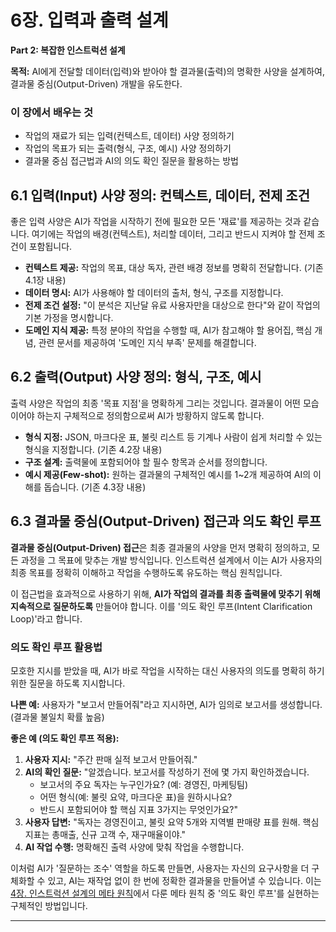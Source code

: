 # 6장. 입력과 출력 설계

**Part 2: 복잡한 인스트럭션 설계**

**목적:** AI에게 전달할 데이터(입력)와 받아야 할 결과물(출력)의 명확한 사양을 설계하여, 결과물 중심(Output-Driven) 개발을 유도한다.

### 이 장에서 배우는 것
- 작업의 재료가 되는 입력(컨텍스트, 데이터) 사양 정의하기
- 작업의 목표가 되는 출력(형식, 구조, 예시) 사양 정의하기
- 결과물 중심 접근법과 AI의 의도 확인 질문을 활용하는 방법

## 6.1 입력(Input) 사양 정의: 컨텍스트, 데이터, 전제 조건
좋은 입력 사양은 AI가 작업을 시작하기 전에 필요한 모든 '재료'를 제공하는 것과 같습니다. 여기에는 작업의 배경(컨텍스트), 처리할 데이터, 그리고 반드시 지켜야 할 전제 조건이 포함됩니다.

- **컨텍스트 제공:** 작업의 목표, 대상 독자, 관련 배경 정보를 명확히 전달합니다. (기존 4.1장 내용)
- **데이터 명시:** AI가 사용해야 할 데이터의 출처, 형식, 구조를 지정합니다.
- **전제 조건 설정:** "이 분석은 지난달 유료 사용자만을 대상으로 한다"와 같이 작업의 기본 가정을 명시합니다.
- **도메인 지식 제공:** 특정 분야의 작업을 수행할 때, AI가 참고해야 할 용어집, 핵심 개념, 관련 문서를 제공하여 '도메인 지식 부족' 문제를 해결합니다.

## 6.2 출력(Output) 사양 정의: 형식, 구조, 예시
출력 사양은 작업의 최종 '목표 지점'을 명확하게 그리는 것입니다. 결과물이 어떤 모습이어야 하는지 구체적으로 정의함으로써 AI가 방황하지 않도록 합니다.

- **형식 지정:** JSON, 마크다운 표, 불릿 리스트 등 기계나 사람이 쉽게 처리할 수 있는 형식을 지정합니다. (기존 4.2장 내용)
- **구조 설계:** 출력물에 포함되어야 할 필수 항목과 순서를 정의합니다.
- **예시 제공(Few-shot):** 원하는 결과물의 구체적인 예시를 1~2개 제공하여 AI의 이해를 돕습니다. (기존 4.3장 내용)

## 6.3 결과물 중심(Output-Driven) 접근과 의도 확인 루프

**결과물 중심(Output-Driven) 접근**은 최종 결과물의 사양을 먼저 명확히 정의하고, 모든 과정을 그 목표에 맞추는 개발 방식입니다. 인스트럭션 설계에서 이는 AI가 사용자의 최종 목표를 정확히 이해하고 작업을 수행하도록 유도하는 핵심 원칙입니다.

이 접근법을 효과적으로 사용하기 위해, **AI가 작업의 결과를 최종 출력물에 맞추기 위해 지속적으로 질문하도록** 만들어야 합니다. 이를 '의도 확인 루프(Intent Clarification Loop)'라고 합니다.

### 의도 확인 루프 활용법

모호한 지시를 받았을 때, AI가 바로 작업을 시작하는 대신 사용자의 의도를 명확히 하기 위한 질문을 하도록 지시합니다.

**나쁜 예:** 사용자가 "보고서 만들어줘"라고 지시하면, AI가 임의로 보고서를 생성합니다. (결과물 불일치 확률 높음)

**좋은 예 (의도 확인 루프 적용):**
1.  **사용자 지시:** "주간 판매 실적 보고서 만들어줘."
2.  **AI의 확인 질문:** "알겠습니다. 보고서를 작성하기 전에 몇 가지 확인하겠습니다.
    - 보고서의 주요 독자는 누구인가요? (예: 경영진, 마케팅팀)
    - 어떤 형식(예: 불릿 요약, 마크다운 표)을 원하시나요?
    - 반드시 포함되어야 할 핵심 지표 3가지는 무엇인가요?"
3.  **사용자 답변:** "독자는 경영진이고, 불릿 요약 5개와 지역별 판매량 표를 원해. 핵심 지표는 총매출, 신규 고객 수, 재구매율이야."
4.  **AI 작업 수행:** 명확해진 출력 사양에 맞춰 작업을 수행합니다.

이처럼 AI가 '질문하는 조수' 역할을 하도록 만들면, 사용자는 자신의 요구사항을 더 구체화할 수 있고, AI는 재작업 없이 한 번에 정확한 결과물을 만들어낼 수 있습니다. 이는 [4장. 인스트럭션 설계의 메타 원칙](04-meta-principles.md)에서 다룬 메타 원칙 중 '의도 확인 루프'를 실현하는 구체적인 방법입니다.

---